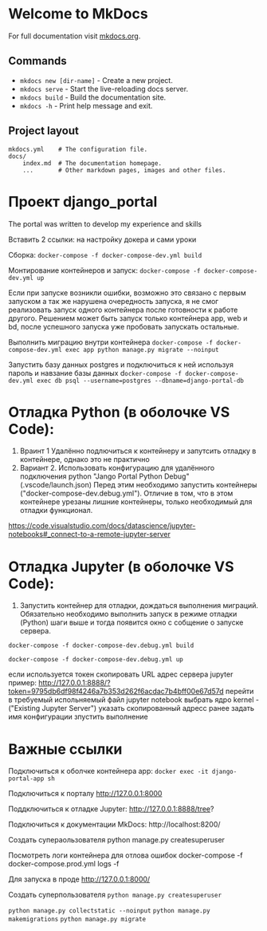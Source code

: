 # Welcome to MkDocs

For full documentation visit [mkdocs.org](https://www.mkdocs.org).

## Commands

* `mkdocs new [dir-name]` - Create a new project.
* `mkdocs serve` - Start the live-reloading docs server.
* `mkdocs build` - Build the documentation site.
* `mkdocs -h` - Print help message and exit.

## Project layout

    mkdocs.yml    # The configuration file.
    docs/
        index.md  # The documentation homepage.
        ...       # Other markdown pages, images and other files.

# Проект django_portal

The portal was written to develop my experience and skills

Вставить 2 ссылки: на настройку докера и сами уроки

Сборка: 
`docker-compose -f docker-compose-dev.yml build`

Монтирование контейнеров и запуск:
`docker-compose -f docker-compose-dev.yml up`

Если при запуске возникли ошибки, возможно это связано с первым запуском а так же нарушена очередность запуска, я не смог реализовать запуск одного контейнера после готовности к работе другого. Решением может быть запуск только контейнера app, web и bd, после успешного запуска уже пробовать запускать остальные.

Выполнить миграцию внутри контейнера
`docker-compose -f docker-compose-dev.yml exec app python manage.py migrate --noinput`

Запустить базу данных postgres и подключиться к ней используя пароль и навзание базы данных
d`ocker-compose -f docker-compose-dev.yml exec db psql --username=postgres --dbname=django-portal-db`

# Отладка Python (в оболочке VS Code):
1.  Враинт 1
Удалённо подлючиться  к контейнеру и запутсить отладку в контейнере, однако это не практично
2. Вариант 2. 
Использовать конфигурацию для удалённого подключения python "Jango Portal Python Debug" (.vscode/launch.json)
Перед этим необходимо запустить контейнеры ("docker-compose-dev.debug.yml").
Отличие в том, что в этом контейнере урезаны лишние контейнеры,  только необходимый для отладки функционал.

https://code.visualstudio.com/docs/datascience/jupyter-notebooks#_connect-to-a-remote-jupyter-server
# Отладка Jupyter (в оболочке VS Code):
1. Запустить контейнер для отладки, дождаться выполнения миграций. Обязательно необходимо выполнить запуск в режиме отладки (Python) шаги выше и тогда появится окно с собщение о запуске сервера. 

`docker-compose -f docker-compose-dev.debug.yml build`

`docker-compose -f docker-compose-dev.debug.yml up`

если используется токен скопировать URL адрес сервера jupyter
пример: http://127.0.0.1:8888/?token=9795db6df98f4246a7b353d262f6acdac7b4bff00e67d57d
перейти в требуемый испольняемый файл jupyter notebook
выбрать ядро kernel - ("Existing Jupyter Server")
указать скопированный адресс ранее
задать имя конфигурации
зпустить выполнение

# Важные ссылки

Подключиться к оболчке контейнера app:
`docker exec -it django-portal-app sh`

Подключиться к порталу
http://127.0.0.1:8000

Поддключиться к отладке Jupyter:
http://127.0.0.1:8888/tree?

Подключиться к документации MkDocs:
http://localhost:8200/

Создать супераользователя
python manage.py createsuperuser

Посмотреть логи контейнера для отлова ошибок
docker-compose -f docker-compose.prod.yml logs -f

Для запуска в проде
http://127.0.0.1:8000/

Создать суперпользователя
`python manage.py createsuperuser`

`python manage.py collectstatic --noinput`
`python manage.py makemigrations`
`python manage.py migrate`